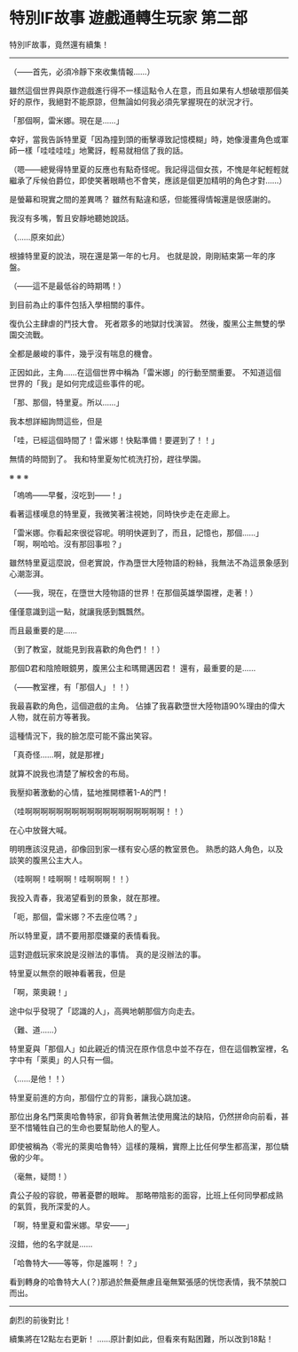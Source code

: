 # 特別IF故事 遊戲通轉生玩家 第二部

特別IF故事，竟然還有續集！

---

（——首先，必須冷靜下來收集情報……）

雖然這個世界與原作遊戲進行得不一樣這點令人在意，而且如果有人想破壞那個美好的原作，我絕對不能原諒，但無論如何我必須先掌握現在的狀況才行。

「那個啊，雷米娜。現在是……」

幸好，當我告訴特里夏「因為撞到頭的衝擊導致記憶模糊」時，她像漫畫角色或軍師一樣「哇哇哇哇」地驚訝，輕易就相信了我的話。

（嗯——總覺得特里夏的反應也有點奇怪呢。我記得這個女孩，不愧是年紀輕輕就繼承了斥候伯爵位，即使笑著眼睛也不會笑，應該是個更加精明的角色才對……）

是螢幕和現實之間的差異嗎？
雖然有點違和感，但能獲得情報還是很感謝的。

我沒有多嘴，暫且安靜地聽她說話。

（……原來如此）

根據特里夏的說法，現在還是第一年的七月。
也就是說，剛剛結束第一年的序盤。


（——這不是最低谷的時期嗎！）


到目前為止的事件包括入學相關的事件。

復仇公主肆虐的鬥技大會。
死者眾多的地獄討伐演習。
然後，腹黑公主無雙的學園交流戰。

全都是嚴峻的事件，幾乎沒有喘息的機會。

正因如此，主角……在這個世界中稱為「雷米娜」的行動至關重要。
不知道這個世界的「我」是如何完成這些事件的呢。

「那、那個，特里夏。所以……」

我本想詳細詢問這些，但是

「哇，已經這個時間了！雷米娜！快點準備！要遲到了！！」

無情的時間到了。
我和特里夏匆忙梳洗打扮，趕往學園。


※ ※ ※


「嗚嗚——早餐，沒吃到——！」

看著這樣嘆息的特里夏，我微笑著注視她，同時快步走在走廊上。

「雷米娜。你看起來很從容呢。明明快遲到了，而且，記憶也，那個……」
「啊，啊哈哈。沒有那回事啦？」

雖然特里夏這麼說，但老實說，作為墮世大陸物語的粉絲，我無法不為這景象感到心潮澎湃。


（——我，現在，在墮世大陸物語的世界！在那個英雄學園裡，走著！）


僅僅意識到這一點，就讓我感到飄飄然。

而且最重要的是……

（到了教室，就能見到我喜歡的角色們！！）

那個D君和陰險眼鏡男，腹黑公主和瑪爾邁因君！
還有，最重要的是……


（——教室裡，有「那個人」！！）


我最喜歡的角色，這個遊戲的主角。
佔據了我喜歡墮世大陸物語90%理由的偉大人物，就在前方等著我。

這種情況下，我的臉怎麼可能不露出笑容。

「真奇怪……啊，就是那裡」

就算不說我也清楚了解校舍的布局。

我壓抑著激動的心情，猛地推開標著1-A的門！


（哇啊啊啊啊啊啊啊啊啊啊啊啊啊啊啊啊啊啊！！）


在心中放聲大喊。

明明應該沒見過，卻像回到家一樣有安心感的教室景色。
熟悉的路人角色，以及談笑的腹黑公主大人。

（哇啊啊！哇啊啊！哇啊啊啊！！）

我投入青春，我渴望看到的景象，就在那裡。

「呃，那個，雷米娜？不去座位嗎？」

所以特里夏，請不要用那麼嫌棄的表情看我。

這對遊戲玩家來說是沒辦法的事情。
真的是沒辦法的事。

特里夏以無奈的眼神看著我，但是

「啊，萊奧親！」

途中似乎發現了「認識的人」，高興地朝那個方向走去。

（難、道……）

特里夏與「那個人」如此親近的情況在原作信息中並不存在，但在這個教室裡，名字中有「萊奧」的人只有一個。

（……是他！！）

特里夏前進的方向，那個佇立的背影，讓我心跳加速。

那位出身名門萊奧哈魯特家，卻背負著無法使用魔法的缺陷，仍然拼命向前看，甚至不惜犧牲自己的生命也要幫助他人的聖人。

即使被稱為〈零光的萊奧哈魯特〉這樣的蔑稱，實際上比任何學生都高潔，那位驕傲的少年。

（毫無，疑問！）

貴公子般的容貌，帶著憂鬱的眼眸。
那略帶陰影的面容，比班上任何同學都成熟的氣質，我所深愛的人。

「啊，特里夏和雷米娜。早安——」

沒錯，他的名字就是……



「哈魯特大——等等，你是誰啊！？」



看到轉身的哈魯特大人(？)那過於無憂無慮且毫無緊張感的恍惚表情，我不禁脫口而出。

---

劇烈的前後對比！



續集將在12點左右更新！
……原計劃如此，但看來有點困難，所以改到18點！